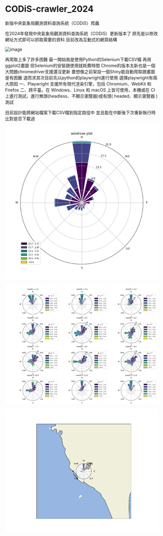 # CODiS-crawler_2024
新版中央氣象局觀測資料查詢系統（CODiS）爬蟲

在2024年發現中央氣象局觀測資料查詢系統（CODiS）更新版本了
原先是以修改網址方式即可以抓取需要的資料
目前改為互動式的網頁結構

![image](https://github.com/gtgrthrst/CODiS-crawler_2024/assets/37490507/cffbd51d-8a36-41ea-bd5b-e877533eb15f)

再爬取上多了許多困難
最一開始我是使用Python的Selenium下載CSV檔
再用ggplot2畫圖
但Selenium的安裝跟使用就耗費時間
Chrome的版本太新也是一個大問題chromedriver支援還沒更新
要想像之前架設一個Shiny能自動爬取跟畫圖是有困難
退而求其次目前先以python的playwright進行使用
選擇playwright有兩大原因
一、Playwright 支援所有現代渲染引擎，包括 Chromium、WebKit 和 Firefox
二、跨平臺。在 Windows、Linux 和 macOS 上皆可使用，本機或在 CI 上進行測試，進行無頭(headless、不顯示瀏覽器)或有頭( headed、顯示瀏覽器 )測試

目前設計能將網站檔案下載CSV檔到指定路徑中
並且能在中斷後下次重新執行時比對是否下載過

![Wind_Rose](Wind_Rose.png)

![Wind_Rose_Subplots](Wind_Rose_Subplots.png)

![Wind_Rose_Map](Wind_Rose_Map.png)
